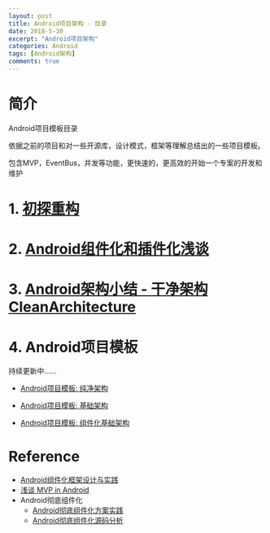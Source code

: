 ```yaml
---
layout: post
title: Android项目架构 - 目录
date: 2018-5-30
excerpt: "Android项目架构"
categories: Android
tags: [Android架构]
comments: true
---
```



# 简介

Android项目模板目录

依据之前的项目和对一些开源库，设计模式，框架等理解总结出的一些项目模板。

包含MVP，EventBus，并发等功能，更快速的，更高效的开始一个专案的开发和维护

# 1. [初探重构](http://vivianking6855.github.io/2017/03/30/Android-Design-Refactoring/) 

# 2. [Android组件化和插件化浅谈](http://vivianking6855.github.io/2018/04/02/Template-Plugin-Component/)

# 3. [Android架构小结 - 干净架构CleanArchitecture](http://vivianking6855.github.io/2018/05/30/Template-Open/)

# 4. Android项目模板

持续更新中......

- [Android项目模板: 纯净架构](http://vivianking6855.github.io/2018/03/30/Template-Open/)

- [Android项目模板: 基础架构](http://vivianking6855.github.io/2018/05/30/Template-Basic/)

- [Android项目模板: 组件化基础架构](http://vivianking6855.github.io/2018/05/30/Template-Component/) 


# Reference

- [Android组件化框架设计与实践](https://blog.csdn.net/xJ032w2j4cCjhOW8s8/article/details/80045510)
- [浅谈 MVP in Android](https://blog.csdn.net/lmj623565791/article/details/46596109)
- Android彻底组件化
	- [Android彻底组件化方案实践](https://mp.weixin.qq.com/s?__biz=MzIwMzYwMTk1NA==&mid=2247486803&idx=1&sn=884fed93567022e3ac9731df6fc4660a&scene=19#wechat_redirect)
	- [Android彻底组件化源码分析](https://mp.weixin.qq.com/s?__biz=MzIwMzYwMTk1NA==&mid=2247486804&idx=1&sn=664b30f6bdbd55f3b8be706a9a4fe092&scene=19#wechat_redirect)

  
  
  